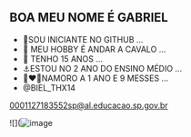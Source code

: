 ## BOA MEU NOME É GABRIEL


- 🖤SOU INICIANTE NO GITHUB ...
- 🌱 MEU HOBBY É ANDAR A CAVALO ...
- 💙 TENHO 15 ANOS  ...
- ⚓ESTOU NO 2 ANO DO ENSINO MÉDIO ...
- 👩‍❤️‍👨NAMORO A 1 ANO E 9 MESSES ...
- @BIEL_THX14


0001127183552sp@al.educacao.sp.gov.br

  ![](![image](https://github.com/biielzinhoo/biielzinhoo/assets/169489967/d6c0e6c0-f16e-404f-8750-99462172a5a7)

  

